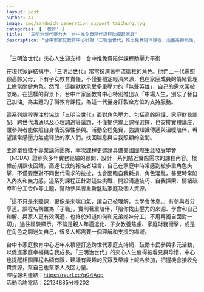 ```yaml
---
layout: post
author: AI
image: img/sandwich_generation_support_taichung.jpg
categories: [ '教育' ]
title:  "三明治世代壓力大　台中推免費陪伴課程助撐起家庭"
description: "台中市家庭教育中心針對「三明治世代」推出免費陪伴課程，涵蓋高齡照護、財務分配、跨世代溝通與心理調適等主題，提供線上與實體多元管道，協助中壯年在多重家庭壓力下找到自我照顧與情緒出口。課程配有專業講師和顧問，幫助參與者學習分工、溝通與自我喘息，反映出這群『無聲英雄』的需求終於被理解與看見。"
---
```

「三明治世代」夾心人生迎支持　台中推免費陪伴課程助壓力平衡

在現代家庭結構中，「三明治世代」常常扮演著中流砥柱的角色。他們上一代需照顧高齡父母，下有子女教育責任，不僅要穩定經濟來源，也在家庭成員的情緒管理上擔當關鍵角色。然而，這群默默承受多重壓力的「無聲英雄」，自己的需求常被忽略。在這樣的背景下，台中市家庭教育中心特別推出以「中場人生，別忘了替自己加油」為主題的子職教育課程，為這一代量身訂製全方位的支持服務。

這系列課程專注於協助「三明治世代」面對角色壓力，包括高齡照護、家庭財務調配、跨世代溝通以及心理調適等議題，不僅提供線上課程選擇，也安排實體講座，讓參與者能依照自身情況彈性參與。活動全程免費，強調知識傳遞與溫暖陪伴，希望讓常感壓力無處釋放的家人們，找回喘息與自我照顧的空間。

主辦單位攜手專業講師團隊，本次課程更邀請具備美國國際生涯發展學會（NCDA）證照與多年實務經驗的顧問，設計一系列貼近實際需求的課程內容。根據前期課後回饋，高達七成的報名者坦言，自己在家庭中時常感到被多重角色夾擊，不僅要應對不同世代需求的拉扯，也會面臨自我耗損、角色混亂，甚至時常陷入內疚和無力感。這系列課程正針對這些挑戰，開設溝通技巧、自我探索、情緒疏導和分工合作等主題，幫助參與者重新盤點家庭及個人資源。

「這不只是來聽課，更像是來喘口氣，讓自己被理解，也學會休息。」有參與者分享道。課程名稱雖為「子職」，實則著重陪伴，「陪你找出壓力的來源、學會和自己和解、與家人更有效溝通，也終於知道如何和兄弟姊妹分工，不用再獨自面對一切」。過往經驗顯示，不論是親人年邁退化、子女教養焦慮、家庭財務衝擊，或是在角色之間迷失自己，很多人都需要一個理解和支援的場域。

台中市家庭教育中心近年來積極打造跨世代家庭支持網，鼓勵市民參與多元活動，以促進家庭幸福與自我成長。「三明治世代」的夾心人生值得被看見與珍惜，中心也提醒相關課程名額有限，建議有興趣的民眾及早線上報名參加，把握機會接收免費資源，幫自己也幫家人找回力量。  
課程報名連結：https://reurl.cc/qG4App  
活動洽詢電話：22124885分機202